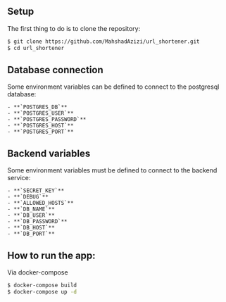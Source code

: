 ## Setup

The first thing to do is to clone the repository:

```sh
$ git clone https://github.com/MahshadAzizi/url_shortener.git
$ cd url_shortener
```

## Database connection
Some environment variables can be defined to connect to the postgresql database:

```
- **`POSTGRES_DB`**
- **`POSTGRES_USER`**
- **`POSTGRES_PASSWORD`**
- **`POSTGRES_HOST`**
- **`POSTGRES_PORT`**
```

## Backend variables
Some environment variables must be defined to connect to the backend service:

```
- **`SECRET_KEY`**
- **`DEBUG`**
- **`ALLOWED_HOSTS`**
- **`DB_NAME`**
- **`DB_USER`**
- **`DB_PASSWORD`**
- **`DB_HOST`**
- **`DB_PORT`**
```

## How to run the app:
Via docker-compose

```sh
$ docker-compose build
$ docker-compose up -d
```
